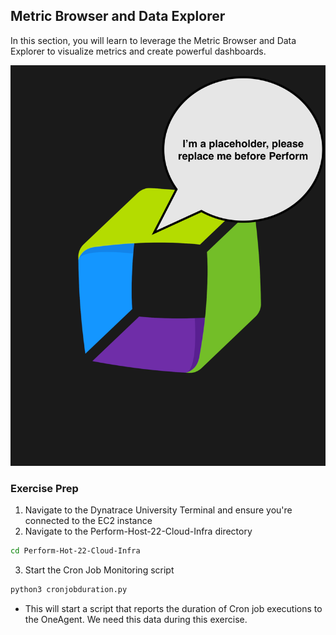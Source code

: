 ## Metric Browser and Data Explorer

In this section, you will learn to leverage the Metric Browser and Data Explorer to visualize metrics and create powerful dashboards.

![dashboard](../../assets/images/dashboard.png)

### Exercise Prep
1. Navigate to the Dynatrace University Terminal and ensure you're connected to the EC2 instance
2. Navigate to the Perform-Host-22-Cloud-Infra directory

```bash
cd Perform-Hot-22-Cloud-Infra
```

3. Start the Cron Job Monitoring script

```bash
python3 cronjobduration.py
```

- This will start a script that reports the duration of Cron job executions to the OneAgent. We need this data during this exercise.

